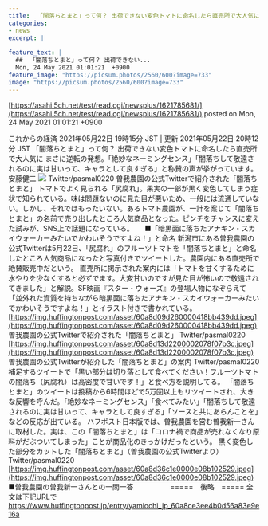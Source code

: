 ```yaml
---
title:  「闇落ちとまと」って何？ 出荷できない変色トマトに命名したら直売所で大人気に  
categories:
- news
excerpt: |
  
feature_text: |
  ##  「闇落ちとまと」って何？ 出荷できない...
  Mon, 24 May 2021 01:01:21  +0900
feature_image: "https://picsum.photos/2560/600?image=733"
image: "https://picsum.photos/2560/600?image=733"
---
```


[https://asahi.5ch.net/test/read.cgi/newsplus/1621785681/](https://asahi.5ch.net/test/read.cgi/newsplus/1621785681/)
posted on Mon, 24 May 2021 01:01:21  +0900

<!--more-->

これからの経済 2021年05月22日 19時15分 JST | 更新 2021年05月22日 20時12分 JST 「闇落ちとまと」って何？ 出荷できない変色トマトに命名したら直売所で大人気に まさに逆転の発想。「絶妙なネーミングセンス」「闇落ちして敬遠されるのに実は甘いって、キャラとして良すぎる」と称賛の声が挙がっています。 安藤健二 ![](https://img.huffingtonpost.com/asset/60a8e6f7210000d7867f2281.jpg) Twitter/pasmal0220 曽我農園の公式Twitterで紹介された「闇落ちとまと」 トマトでよく見られる「尻腐れ」。果実の一部が黒く変色してしまう症状で知られている。味は問題ないのに見た目が悪いため、一般には流通していない。しかし、それではもったいない。あるトマト農園が、一計を案じて「闇落ちとまと」の名前で売り出したところ人気商品となった。ピンチをチャンスに変えた試みが、SNS上で話題になっている。 　 ■「暗黒面に落ちたアナキン・スカイウォーカーみたいでかわいそうですよね！」と命名 新潟市にある曽我農園の公式Twitterは5月22日、「尻腐れ」のフルーツトマトを「闇落ちとまと」と命名したところ人気商品になったと写真付きでツイートした。農園内にある直売所で絶賛販売中だという。 直売所に掲示された案内には「トマトを甘くするために水やりを少なくすると必ずでます。大変甘いのですが見た目が怖いので敬遠されてきました」と解説。SF映画『スター・ウォーズ』の登場人物になぞらえて「並外れた資質を持ちながら暗黒面に落ちたアナキン・スカイウォーカーみたいでかわいそうですよね！」とイラスト付きで書かれている。 [https://img.huffingtonpost.com/asset/60a8d09d260000418bb439dd.jpeg](https://img.huffingtonpost.com/asset/60a8d09d260000418bb439dd.jpeg) 曽我農園の公式Twitterで紹介された「闇落ちとまと」 Twitter/pasmal0220 [https://img.huffingtonpost.com/asset/60a8d13d2200002078f07b3c.jpeg](https://img.huffingtonpost.com/asset/60a8d13d2200002078f07b3c.jpeg) 曽我農園の公式Twitterが紹介した「闇落ちとまと」の案内 Twitter/pasmal0220 補足するツイートで「黒い部分は切り落として食べてください！フルーツトマトの闇落ち（尻腐れ）は高密度で甘いです！」と食べ方を説明してる。 「闇落ちとまと」のツイートは投稿から6時間ほどで5万回以上もリツイートされ、大きな反響を呼んだ。「絶妙なネーミングセンス」「食べてみたい」「闇落ちして敬遠されるのに実は甘いって、キャラとして良すぎる」「ソースと共にあらんことを」などの反応が出ている。 ハフポスト日本版では、曽我農園を営む曽我新一さんに取材した。実は、この「闇落ちとまと」は「コロナ禍で商品が売れなくなり原料がだぶついてしまった」ことが商品化のきっかけだったという。 黒く変色した部分をカットした「闇落ちとまと」（曽我農園の公式Twitterより） Twitter/pasmal0220 [https://img.huffingtonpost.com/asset/60a8d36c1e0000e08b102529.jpeg](https://img.huffingtonpost.com/asset/60a8d36c1e0000e08b102529.jpeg) ■曽我農園の曽我新一さんとの一問一答 　　　　　=====　後略　===== 全文は下記URLで https://www.huffingtonpost.jp/entry/yamiochi_jp_60a8ce3ee4b0d56a83e9e16a
